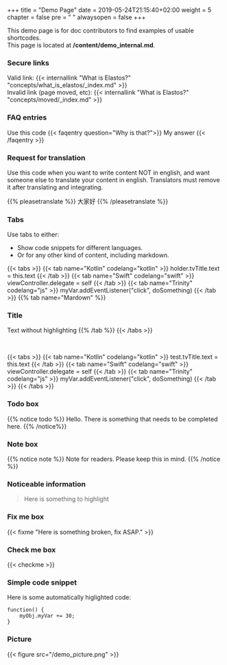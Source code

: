 +++
title = "Demo Page"
date = 2019-05-24T21:15:40+02:00
weight = 5
chapter = false
pre = "<i class='fa ela-page'></i> "
alwaysopen = false
+++

This demo page is for doc contributors to find examples of usable shortcodes.<br>
This page is located at **/content/demo_internal.md**.

### Secure links
Valid link: {{< internallink "What is Elastos?" "concepts/what_is_elastos/_index.md" >}} <br>
Invalid link (page moved, etc): {{< internallink "What is Elastos?" "concepts/moved/_index.md" >}} 

### FAQ entries
Use this code 
{{< faqentry question="Why is that?">}}
My answer
{{< /faqentry >}}

### Request for translation 
Use this code when you want to write content NOT in english, and want someone else to translate your content in english. Translators must remove it after translating and integrating.

{{% pleasetranslate %}}
大家好
{{% /pleasetranslate %}}

### Tabs
Use tabs to either:

* Show code snippets for different languages.
* Or for any other kind of content, including markdown.

{{< tabs >}} 
    {{< tab name="Kotlin" codelang="kotlin" >}} 
        holder.tvTitle.text = this.text
    {{< /tab >}} 
    {{< tab name="Swift" codelang="swift" >}} 
        viewController.delegate = self
    {{< /tab >}} 
    {{< tab name="Trinity" codelang="js" >}} 
        myVar.addEventListener("click", doSomething)
    {{< /tab >}} 
    {{% tab name="Mardown" %}} 
### Title
Text without highlighting
    {{% /tab %}} 
{{< /tabs >}}

<br>

{{< tabs >}} 
    {{< tab name="Kotlin" codelang="kotlin" >}} 
        test.tvTitle.text = this.text
    {{< /tab >}} 
    {{< tab name="Swift" codelang="swift" >}} 
        viewController.delegate = self
    {{< /tab >}} 
    {{< tab name="Trinity" codelang="js" >}} 
        myVar.addEventListener("click", doSomething)
    {{< /tab >}} 
{{< /tabs >}}
 
### Todo box

{{% notice todo %}}
Hello. There is something that needs to be completed here.
{{% /notice%}}

### Note box

{{% notice note %}}
Note for readers. Please keep this in mind.
{{% /notice %}}

### Noticeable information

> Here is something to highlight

### Fix me box
{{< fixme "Here is something broken, fix ASAP." >}}

### Check me box
{{< checkme >}}

### Simple code snippet
Here is some automatically higlighted code:

    function() {
        myObj.myVar += 30;
    }

### Picture

{{< figure src="/demo_picture.png" >}}